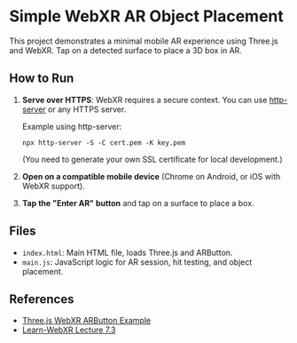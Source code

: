 # Simple WebXR AR Object Placement

This project demonstrates a minimal mobile AR experience using Three.js and WebXR. Tap on a detected surface to place a 3D box in AR.

## How to Run

1. **Serve over HTTPS**: WebXR requires a secure context. You can use [http-server](https://www.npmjs.com/package/http-server) or any HTTPS server.

   Example using http-server:
   ```
   npx http-server -S -C cert.pem -K key.pem
   ```
   (You need to generate your own SSL certificate for local development.)

2. **Open on a compatible mobile device** (Chrome on Android, or iOS with WebXR support).

3. **Tap the "Enter AR" button** and tap on a surface to place a box.

## Files
- `index.html`: Main HTML file, loads Three.js and ARButton.
- `main.js`: JavaScript logic for AR session, hit testing, and object placement.

## References
- [Three.js WebXR ARButton Example](https://threejs.org/examples/?q=ar#webxr_ar_hittest)
- [Learn-WebXR Lecture 7.3](https://github.com/NikLever/Learn-WebXR/tree/master/complete/lecture7_3) 